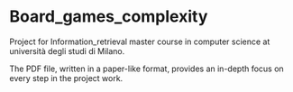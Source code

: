 # Board_games_complexity
Project for Information_retrieval master course in computer science at università degli studi di Milano.

The PDF file, written in a paper-like format, provides an in-depth focus on every step in the project work.
